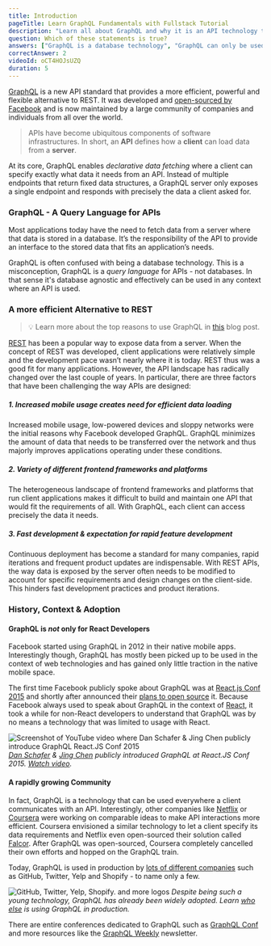 ```yaml
---
title: Introduction
pageTitle: Learn GraphQL Fundamentals with Fullstack Tutorial
description: "Learn all about GraphQL and why it is an API technology that's superior to REST. It is not only for React & Javascript developers but can be used for any API."
question: Which of these statements is true?
answers: ["GraphQL is a database technology", "GraphQL can only be used together with SQL", "GraphQL was invented by Facebook", "GraphQL was developed by Netflix and Coursera"]
correctAnswer: 2
videoId: oCT4HOJsUZQ
duration: 5
---
```


[GraphQL](http://www.graphql.org/) is a new API standard that provides a more efficient, powerful and flexible alternative to REST. It was developed and [open-sourced by Facebook](https://facebook.github.io/react/blog/2015/02/20/introducing-relay-and-graphql.html) and is now maintained by a large community of companies and individuals from all over the world.

> APIs have become ubiquitous components of software infrastructures. In short, an **API** defines how a **client** can load data from a **server**.

At its core, GraphQL enables _declarative data fetching_ where a client can specify exactly what data it needs from an API. Instead of multiple endpoints that return fixed data structures, a GraphQL server only exposes a single endpoint and responds with precisely the data a client asked for.

### GraphQL - A Query Language for APIs

Most applications today have the need to fetch data from a server where that data is stored in a database. It’s the responsibility of the API to provide an interface to the stored data that fits an application’s needs.

GraphQL is often confused with being a database technology. This is a misconception, GraphQL is a _query language_ for APIs - not databases. In that sense it's database agnostic and effectively can be used in any context where an API is used.

### A more efficient Alternative to REST

> 💡 Learn more about the top reasons to use GraphQL in [this](https://www.prisma.io/blog/top-5-reasons-to-use-graphql-b60cfa683511) blog post.

[REST](https://en.wikipedia.org/wiki/Representational_state_transfer) has been a popular way to expose data from a server. When the concept of REST was developed, client applications were relatively simple and the development pace wasn’t nearly where it is today. REST thus was a good fit for many applications. However, the API landscape has radically changed over the last couple of years. In particular, there are three factors that have been challenging the way APIs are designed:

##### 1. Increased mobile usage creates need for efficient data loading

Increased mobile usage, low-powered devices and sloppy networks were the initial reasons why Facebook developed GraphQL. GraphQL minimizes the amount of data that needs to be transferred over the network and thus majorly improves applications operating under these conditions.

##### 2. Variety of different frontend frameworks and platforms

The heterogeneous landscape of frontend frameworks and platforms that run client applications makes it difficult to build and maintain one API that would fit the requirements of all. With GraphQL, each client can access precisely the data it needs.

##### 3. Fast development & expectation for rapid feature development

Continuous deployment has become a standard for many companies, rapid iterations and frequent product updates are indispensable. With REST APIs, the way data is exposed by the server often needs to be modified to account for specific requirements and design changes on the client-side. This hinders fast development practices and product iterations.

### History, Context & Adoption

#### GraphQL is _not_ only for React Developers

Facebook started using GraphQL in 2012 in their native mobile apps. Interestingly though, GraphQL has mostly been picked up to be used in the context of web technologies and has gained only little traction in the native mobile space.

The first time Facebook publicly spoke about GraphQL was at [React.js Conf 2015](https://www.youtube.com/watch?v=9sc8Pyc51uU) and shortly after announced their [plans to open source](https://facebook.github.io/react/blog/2015/05/01/graphql-introduction.html) it. Because Facebook always used to speak about GraphQL in the context of [React](https://facebook.github.io/react/), it took a while for non-React developers to understand that GraphQL was by no means a technology that was limited to usage with React.

![Screenshot of YouTube video where Dan Schafer & Jing Chen publicly introduce GraphQL React.JS Conf 2015](http://imgur.com/0mbF21w.png)
*[Dan Schafer](https://twitter.com/dlschafer) & [Jing Chen](https://twitter.com/jingc?lang=en) publicly introduced GraphQL at React.JS Conf 2015. [Watch video](https://www.youtube.com/watch?v=9sc8Pyc51uU).*

#### A rapidly growing Community

In fact, GraphQL is a technology that can be used everywhere a client communicates with an API. Interestingly, other companies like [Netflix](https://medium.com/netflix-techblog) or [Coursera](https://building.coursera.org/) were working on comparable ideas to make API interactions more efficient. Coursera envisioned a similar technology to let a client specify its data requirements and Netflix even open-sourced their solution called [Falcor](https://github.com/Netflix/falcor). After GraphQL was open-sourced, Coursera completely cancelled their own efforts and hopped on the GraphQL train.

Today, GraphQL is used in production by [lots of different companies](http://graphql.org/users/) such as GitHub, Twitter, Yelp and Shopify - to name only a few.

![GitHub, Twitter, Yelp, Shopify. and more logos](https://imgur.com/2RYRYB3.png)
*Despite being such a young technology, GraphQL has already been widely adopted. Learn [who else](http://graphql.org/users/) is using GraphQL in production.*

There are entire conferences dedicated to GraphQL such as [GraphQL Conf](https://graphqlconf.org/) and more resources like the [GraphQL Weekly](https://graphqlweekly.com/) newsletter.


